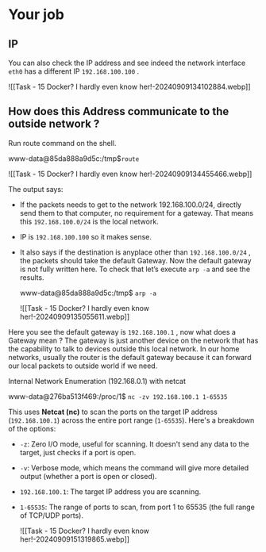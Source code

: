 



# Your job

## IP

You can also check the IP address and see indeed the network interface `eth0` has a different IP `192.168.100.100` .

![[Task - 15 Docker? I hardly even know her!-20240909134102884.webp]]


## How does this Address communicate to the outside network ?

Run route command on the shell.

www-data@85da888a9d5c:/tmp$`route`

![[Task - 15 Docker? I hardly even know her!-20240909134455466.webp]]

The output says: 
- If the packets needs to get to the network 192.168.100.0/24, directly send them to that computer, no requirement for a gateway. That means this `192.168.100.0/24` is the local network. 
- IP is `192.168.100.100` so it makes sense. 
- It also says if the destination is anyplace other than `192.168.100.0/24` , the packets should take the default Gateway. Now the default gateway is not fully written here. To check that let’s execute `arp -a` and see the results.

	www-data@85da888a9d5c:/tmp$ `arp -a`

	![[Task - 15 Docker? I hardly even know her!-20240909135055611.webp]]

Here you see the default gateway is `192.168.100.1` , now what does a Gateway mean ? 
The gateway is just another device on the network that has the capability to talk to devices outside this local network. In our home networks, usually the router is the default gateway because it can forward our local packets to outside world if we need.

Internal Network Enumeration (192.168.0.1) with netcat

www-data@276ba513f469:/proc/1$ `nc -zv 192.168.100.1 1-65535`


This uses **Netcat (nc)** to scan the ports on the target IP address (`192.168.100.1`) across the entire port range (`1-65535`). Here's a breakdown of the options:

- `-z`: Zero I/O mode, useful for scanning. It doesn't send any data to the target, just checks if a port is open.
- `-v`: Verbose mode, which means the command will give more detailed output (whether a port is open or closed).
- `192.168.100.1`: The target IP address you are scanning.
- `1-65535`: The range of ports to scan, from port 1 to 65535 (the full range of TCP/UDP ports).

	![[Task - 15 Docker? I hardly even know her!-20240909151319865.webp]]


